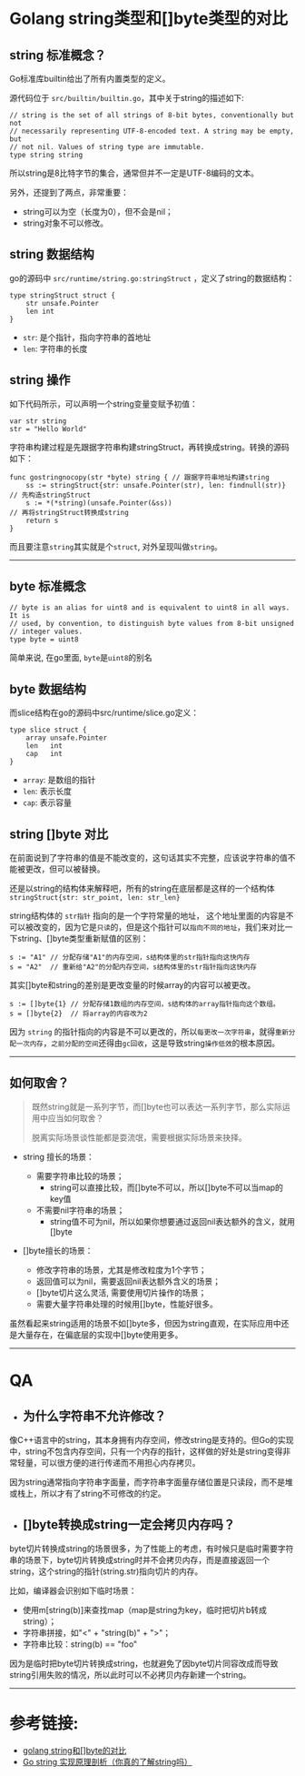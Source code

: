 # Golang string类型和[]byte类型的对比

## **string 标准概念？**

Go标准库builtin给出了所有内置类型的定义。 

源代码位于 `src/builtin/builtin.go`，其中关于string的描述如下:
```
// string is the set of all strings of 8-bit bytes, conventionally but not
// necessarily representing UTF-8-encoded text. A string may be empty, but
// not nil. Values of string type are immutable.
type string string
```
所以string是8比特字节的集合，通常但并不一定是UTF-8编码的文本。

另外，还提到了两点，非常重要：
- string可以为空（长度为0），但不会是nil；
- string对象不可以修改。

## **string 数据结构**
go的源码中 `src/runtime/string.go:stringStruct` ，定义了string的数据结构：

```
type stringStruct struct {
    str unsafe.Pointer
    len int
}
```

- `str`: 是个指针，指向字符串的首地址
- `len`: 字符串的长度

## **string 操作**

如下代码所示，可以声明一个string变量变赋予初值：
```
var str string
str = "Hello World"
```
字符串构建过程是先跟据字符串构建stringStruct，再转换成string。转换的源码如下：
```
func gostringnocopy(str *byte) string { // 跟据字符串地址构建string
	ss := stringStruct{str: unsafe.Pointer(str), len: findnull(str)} // 先构造stringStruct
	s := *(*string)(unsafe.Pointer(&ss))                             // 再将stringStruct转换成string
	return s
}
```
而且要注意`string`其实就是个`struct`, 对外呈现叫做`string`。

---

## **byte 标准概念**
```
// byte is an alias for uint8 and is equivalent to uint8 in all ways. It is
// used, by convention, to distinguish byte values from 8-bit unsigned
// integer values.
type byte = uint8
```
简单来说, 在go里面, `byte`是`uint8`的别名
## **byte 数据结构**

而slice结构在go的源码中src/runtime/slice.go定义：

```
type slice struct {
	array unsafe.Pointer
	len   int
	cap   int
}
```
- `array`: 是数组的指针
- `len`: 表示长度
- `cap`: 表示容量


## **string []byte 对比**
在前面说到了字符串的值是不能改变的，这句话其实不完整，应该说字符串的值不能被更改，但可以被替换。

 还是以string的结构体来解释吧，所有的string在底层都是这样的一个结构体 `stringStruct{str: str_point, len: str_len}`
 
 string结构体的 `str指针` 指向的是一个字符常量的地址， 这个地址里面的内容是不可以被改变的，因为它是`只读`的，但是这个指针可以`指向不同的地址`，我们来对比一下string、[]byte类型重新赋值的区别：

```
s := "A1" // 分配存储"A1"的内存空间，s结构体里的str指针指向这快内存
s = "A2"  // 重新给"A2"的分配内存空间，s结构体里的str指针指向这快内存
```

其实[]byte和string的差别是更改变量的时候array的内容可以被更改。

```
s := []byte{1} // 分配存储1数组的内存空间，s结构体的array指针指向这个数组。
s = []byte{2}  // 将array的内容改为2
```

因为 `string` 的指针指向的内容是不可以更改的，所以`每更改一次字符串`，就得`重新分配一次内存`，`之前分配的空间`还得由`gc回收`，这是导致string`操作低效`的根本原因。

---

## **如何取舍？**

> 既然string就是一系列字节，而[]byte也可以表达一系列字节，那么实际运用中应当如何取舍？
> 
> 脱离实际场景谈性能都是耍流氓，需要根据实际场景来抉择。

- string 擅长的场景：
    - 需要字符串比较的场景；
        - string可以直接比较，而[]byte不可以，所以[]byte不可以当map的key值
    - 不需要nil字符串的场景；
        - string值不可为nil，所以如果你想要通过返回nil表达额外的含义，就用[]byte

- []byte擅长的场景：

    - 修改字符串的场景，尤其是修改粒度为1个字节；
    - 返回值可以为nil，需要返回nil表达额外含义的场景；
    - []byte切片这么灵活, 需要使用切片操作的场景；
    - 需要大量字符串处理的时候用[]byte，性能好很多。

虽然看起来string适用的场景不如[]byte多，但因为string直观，在实际应用中还是大量存在，在偏底层的实现中[]byte使用更多。

---

# QA
- ## 为什么字符串不允许修改？

像C++语言中的string，其本身拥有内存空间，修改string是支持的。但Go的实现中，string不包含内存空间，只有一个内存的指针，这样做的好处是string变得非常轻量，可以很方便的进行传递而不用担心内存拷贝。

因为string通常指向字符串字面量，而字符串字面量存储位置是只读段，而不是堆或栈上，所以才有了string不可修改的约定。

- ## []byte转换成string一定会拷贝内存吗？

byte切片转换成string的场景很多，为了性能上的考虑，有时候只是临时需要字符串的场景下，byte切片转换成string时并不会拷贝内存，而是直接返回一个string，这个string的指针(string.str)指向切片的内存。

比如，编译器会识别如下临时场景：

- 使用m[string(b)]来查找map（map是string为key，临时把切片b转成string）；
- 字符串拼接，如"<" + "string(b)" + ">"；
- 字符串比较：string(b) == "foo"

因为是临时把byte切片转换成string，也就避免了因byte切片同容改成而导致string引用失败的情况，所以此时可以不必拷贝内存新建一个string。

---

# 参考链接:
- [golang string和[]byte的对比
](https://www.cnblogs.com/zhangboyu/p/7623712.html)
- [Go string 实现原理剖析（你真的了解string吗）](https://my.oschina.net/renhc/blog/3019849)